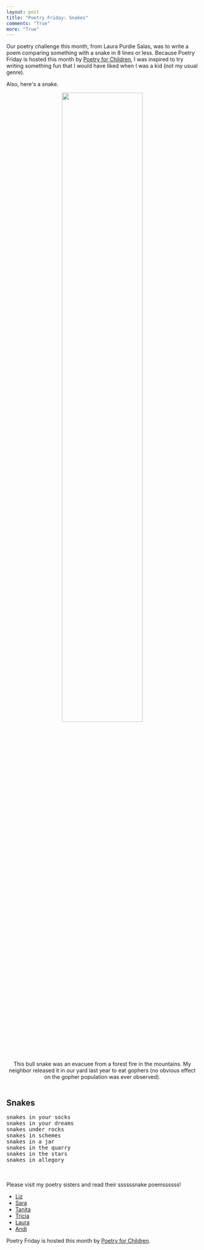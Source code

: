 ```yaml
---
layout: post
title: "Poetry Friday: Snakes"
comments: "True"
more: "True"
---
```


Our poetry challenge this month, from Laura Purdie Salas, was to write a poem comparing something with a snake in 8 lines or less. Because Poetry Friday is hosted this month by [Poetry for Children](http://poetryforchildren.blogspot.com/), I was inspired to try writing something fun that I would have liked when I was a kid (not my usual genre).

Also, here's a snake. 

<center><div class="thumbnail"><img src="{{ site.baseurl }}/public/img/IMG_8606.jpg" width="65%" class="thumbnail img-responsive">
<div class="caption">This bull snake was an evacuee from a forest fire in the mountains. My neighbor released it in our yard last year to eat gophers (no obvious effect on the gopher population was ever observed).</div></div>
</center>

<!--more-->

<br>
<h2>Snakes</h2>
<pre class="poem">
snakes in your socks
snakes in your dreams
snakes under rocks
snakes in schemes
snakes in a jar
snakes in the quarry
snakes in the stars
snakes in allegory
</pre>
<br><br>
Please visit my poetry sisters and read their ssssssnake poemssssss!

* [Liz](https://lizgartonscanlon.com/2019/09/poetry-project-september-2019/)
* [Sara](https://saralewisholmes.blogspot.com/2019/09/poetry-friday-snakes-in-eight-lines-or.html)
* [Tanita](http://tanitasdavis.com/wp/?p=9720)
* [Tricia](https://missrumphiuseffect.blogspot.com/2019/09/poetry-sisters-get-herpetological.html)
* [Laura](https://laurasalas.com/poems-for-teachers/snake-on-a-cake-poetry-princesses-poetry-friday/)
* [Andi](https://awrungsponge.blogspot.com/2019/09/snake-poem.html)


Poetry Friday is hosted this month by [Poetry for Children](http://poetryforchildren.blogspot.com/).
